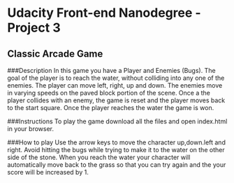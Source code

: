 # Udacity Front-end Nanodegree - Project 3
## Classic Arcade Game

###Description
In this game you have a Player and Enemies (Bugs). The goal of the player is to reach the water, without colliding into any one of the enemies. The player can move left, right, up and down. The enemies move in varying speeds on the paved block portion of the scene. Once a the player collides with an enemy, the game is reset and the player moves back to the start square. Once the player reaches the water the game is won.

###Instructions
To play the game download all the files and open index.html in your browser.


###How to play
Use the arrow keys to move the character up,down.left and right.
Avoid hitting the bugs while trying to make it to the water on the other side of the stone. When you reach the water your character will automatically move back to the grass so that you can try again and the your score will be increased by 1.
